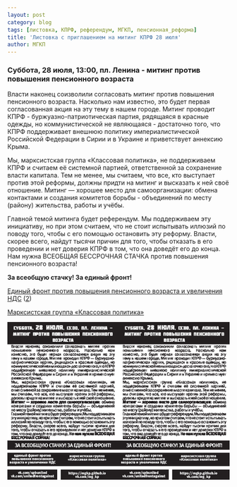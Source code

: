 ```yaml
---
layout: post
category: blog
tags: [листовка, КПРФ, референдум, МГКП, пенсионная_реформа]
title: 'Листовка с приглашением на митинг КПРФ 28 июля'
author: МГКП
---
```


### Суббота, 28 июля, 13:00, пл. Ленина - митинг против повышения пенсионного возраста

Власти наконец соизволили согласовать митинг против повышения пенсионного возраста. Насколько нам известно, это будет первая согласованная акция на эту тему в нашем городе. Митинг проводит КПРФ - буржуазно-патриотическая партия, рядящаяся в красные одежды, но коммунистической не являющаяся - достаточно того, что КПРФ поддерживает внешнюю политику империалистической Российской Федерации в Сирии и в Украине и приветствует аннексию Крыма.

Мы, марксистская группа «Классовая политика», не поддерживаем КПРФ и считаем её системной партией, ответственной за сохранение власти капитала. Тем не менее, мы считаем, что все, кто выступает против этой реформы, должны придти на митинг и высказать к ней своё отношение. Митинг — хорошее место для самоорганизации: обмена контактами и создания комитетов борьбы - объединений по месту (району) жительства, работы и учёбы.

Главной темой митинга будет референдум. Мы поддерживаем эту инициативу, но при этом считаем, что не стоит испытывать иллюзий по поводу того, чтобы с его помощью остановить эту реформу. Власти, скорее всего, найдут тысячи причин для того, чтобы отказать в его проведении и нет доверия КПРФ в том, что она доведёт его до конца. Нам нужна ВСЕОБЩАЯ БЕССРОЧНАЯ СТАЧКА против повышения пенсионного возраста!

**За всеобщую стачку! За единый фронт!**

[Единый фронт против повышения пенсионного возраста и увеличения НДС](vk.com/spbunited)
([2](vk.com/unitedfrontagainst))

[Марксистская группа «Классовая политика»](https://mgkp.github.io)

![изображение: Листовка МГКП с приглашением на митинг КПРФ 28 июля](/images/leaflet20180721.jpg)